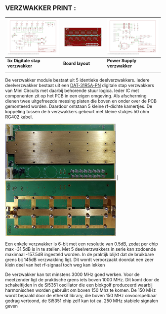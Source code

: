 ## VERZWAKKER PRINT :

[![](verzwakker_print/AttenuatorSch1.jpg)](verzwakker_print/AttenuatorSch1.pdf) |    [![](verzwakker_print/AttenuatorBrdTN.jpg)](verzwakker_print/AttenuatorBrd.pdf) |     [![](verzwakker_print/AttenuatorSch6.jpg)](verzwakker_print/AttenuatorSch6.pdf)
--------------------------------------------- | --- |  --------------------------------------------
**5x Digitale stap verzwakker** | **Board layout**  | **Power Supply verzwakker**
|  | 
|  |

De verzwakker module bestaat uit 5 identieke deelverzwakkers. Iedere deelverzwakker bestaat uit een <a href="verzwakker_print/DAT-31R5A-PN.pdf">DAT-31R5A-PN</a> digitale stap verzwakkers van Mini Circuits met daarbij behorende stuur logica. Ieder IC met componenten zit op het PCB in een eigen omgeving. Als afscherming dienen twee uitgefreezde messing platen die boven en onder over de PCB gemonteerd worden. Daardoor ontstaan 5 kleine rf-dichte kamertjes. De koppeling tussen de 5 verzwakkers gebeurt met kleine stukjes 50 ohm RG402 kabel.

[![](verzwakker_print/AttenuatorFrontTN.jpg)](verzwakker_print/AttenuatorFront.jpg) |    [![](verzwakker_print/AttenuatorBackTN.jpg)](verzwakker_print/AttenuatorBack.jpg)

Een enkele verzwakker is 6-bit met een resolutie van 0.5dB, zodat per chip max -31.5dB is in te stellen. Met 5 deelverzwakkers in serie kan zodoende maximaal -157.5dB ingesteld worden. In de praktijk blijkt dat de bruikbare grens bij 145dB verzwakking ligt. Dit wordt veroorzaakt doordat een zeer klein deel van het rf-signaal toch weg kan lekken

De verzwakker kan tot minstens 3000 MHz goed werken. Voor de meetzender ligt de praktische grens iets boven 1000 MHz.
Dit komt door de schakeltijden in de Si5351 oscillator die een blokgolf produceerd waarbij harmonischen worden gebruikt om boven 150 Mhz te komen. De 150 MHz wordt bepaald door de etherkit library, die boven 150 MHz onvoorspelbaar gedrag vertoond, de Si5351 chip zelf kan tot ca. 250 MHz stabiele signalen geven
